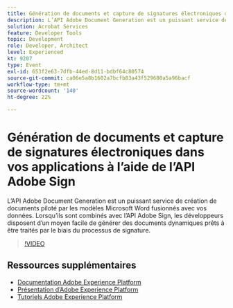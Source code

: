 ```yaml
---
title: Génération de documents et capture de signatures électroniques dans vos applications à l’aide de l’API Adobe Sign
description: L’API Adobe Document Generation est un puissant service de création de documents piloté par les modèles Microsoft Word fusionnés avec vos données. Lorsqu’ils sont combinés avec l’API Adobe Sign, les développeurs disposent d’un moyen facile de générer des documents dynamiques prêts à être traités par le biais du processus de signature.
solution: Acrobat Services
feature: Developer Tools
topic: Development
role: Developer, Architect
level: Experienced
kt: 9207
type: Event
exl-id: 653f2e63-7dfb-44ed-8d11-bdbf64c80574
source-git-commit: ca06e5a8b1602a7bcfb83a43f529680a5a96bacf
workflow-type: tm+mt
source-wordcount: '140'
ht-degree: 22%

---
```


# Génération de documents et capture de signatures électroniques dans vos applications à l’aide de l’API Adobe Sign

L’API Adobe Document Generation est un puissant service de création de documents piloté par les modèles Microsoft Word fusionnés avec vos données. Lorsqu’ils sont combinés avec l’API Adobe Sign, les développeurs disposent d’un moyen facile de générer des documents dynamiques prêts à être traités par le biais du processus de signature.

>[!VIDEO](https://video.tv.adobe.com/v/338097/?quality=12&learn=on&hidetitle=true)

## Ressources supplémentaires

- [Documentation Adobe Experience Platform](https://experienceleague.adobe.com/docs/experience-platform.html?lang=fr)
- [Présentation d’Adobe Experience Platform](https://experienceleague.adobe.com/docs/experience-platform/landing/home.html?lang=fr)
- [Tutoriels Adobe Experience Platform](https://experienceleague.adobe.com/docs/platform-learn/tutorials/overview.html?lang=fr)

